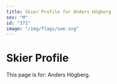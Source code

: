 ```yaml
---
title: Skier Profile for Anders Högberg
sex: "M"
id: "371"
image: "/img/flags/swe.svg" 
---
```


# Skier Profile

This page is for: Anders Högberg.
    
